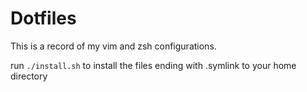 # Dotfiles

This is a record of my vim and zsh configurations.

run `./install.sh` to install the files ending with .symlink to your home directory
